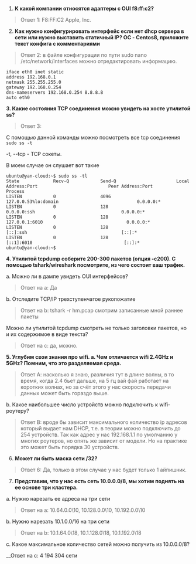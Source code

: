
1.	__К какой компании относятся адаптеры с OUI f8:ff:c2?__

>Ответ 1: F8:FF:C2 Apple, Inc.

2.	__Как нужно конфигурировать интерфейс если нет dhcp сервера в сети или нужно выставить статичный IP? ОС - Centos8, приложите текст конфига с комментариями__

>Ответ 2: в файле конфигурации по пути sudo nano /etc/network/interfaces можно отредактировать информацию.

```
iface eth0 inet static 
address 192.168.0.1 
netmask 255.255.255.0 
gateway 192.168.0.254
dns-nameservers 192.168.0.254 8.8.8.8
auto eth0
```
__3.	Какие состояния TCP соединения можно увидеть на хосте утилитой ss?__

>Ответ 3:

С помощью данной команды можно посмотреть все tcp соединения
```sudo ss -t```

-t, --tcp - TCP сокеты.

В моем случае он слушает вот такие 

```
ubuntu@yan-cloud:~$ sudo ss -tl
State             Recv-Q            Send-Q                       Local Address:Port                           Peer Address:Port            Process
LISTEN            0                 4096                         127.0.0.53%lo:domain                              0.0.0.0:*
LISTEN            0                 128                                0.0.0.0:ssh                                 0.0.0.0:*
LISTEN            0                 128                              127.0.0.1:6010                                0.0.0.0:*
LISTEN            0                 128                                   [::]:ssh                                    [::]:*
LISTEN            0                 128                                  [::1]:6010                                   [::]:*
ubuntu@yan-cloud:~$
```

__4.	Утилитой tcpdump соберите 200-300 пакетов (опция -с200). С помощью tshark/wireshark посмотрите, из чего состоит ваш трафик.__

a.	Можно ли в дампе увидеть OUI интерфейсов?

>Ответ на а: Да

b.	Отследите TCP/IP трехступенчатое рукопожатие

>Ответ на b:  tshark -r hm.pcap смотрим записанные мной раннее пакеты

Можно ли утилитой tcpdump смотреть не только заголовки пакетов, но и их содержимое в виде текста?
>Ответ на с: да, можно. 

__5.	Углубим свои знания про wifi.
a.	Чем отличается wifi 2.4GHz и 5GHz? Помним, что это разделяемая среда.__

>Ответ А: насколько я знаю, различия тут в длине волны, в то время, когда 2.4 бьет дальше, на 5 гц вай фай работает на коротких волнах, но за счёт этого у нас скорость передачи данных может быть гораздо выше. 

b.	Какое наибольшее число устройств можно подключить к wifi-роутеру?

>Ответ B: вроде бы зависит максимального количество ip адресов который выдает нам DHCP, т.е. в теории можно подключить до 254 устройств. Так как адрес у нас 192.168.1.1 по умолчанию у многих роутеров, но опять же зависит от модели. Но на практике это может быть порядка 30 устройств.

6.	__Может ли быть маска сети /32?__

>Ответ 6: Да, только в этом случае у нас будет только 1 айпишник.

7.	__Представим, что у нас есть сеть 10.0.0.0/8, мы хотим поднять на ее основе три кластера.__

a.	Нужно нарезать ее адреса на три сети

>Ответ на а: 10.64.0.0\10, 10.128.0.0\10, 10.192.0.0\10

b.	Нужно нарезать 10.1.0.0/16 на три сети
>Ответ на b: 10.1.64.0\18, 10.1.128.0\18, 10.1.192.0\18

c.	Какое максимальное количество сетей можно получить из 10.0.0.0/8?

__Ответ на с: 4 194 304 сети


